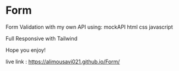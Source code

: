 # Form
Form Validation
with my own API
using:
mockAPI
html
css
javascript

Full Responsive with Tailwind

Hope you enjoy!

live link :  https://alimousavi021.github.io/Form/
